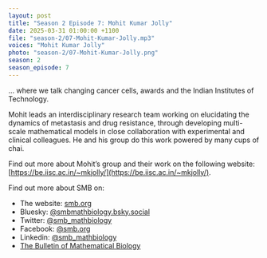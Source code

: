 ```yaml
---
layout: post
title: "Season 2 Episode 7: Mohit Kumar Jolly"
date: 2025-03-31 01:00:00 +1100
file: "season-2/07-Mohit-Kumar-Jolly.mp3"
voices: "Mohit Kumar Jolly"
photo: "season-2/07-Mohit-Kumar-Jolly.png"
season: 2
season_episode: 7
---
```


… where we talk changing cancer cells, awards and the Indian Institutes of Technology.

Mohit leads an interdisciplinary research team working on elucidating the dynamics of metastasis and drug resistance, through developing multi-scale mathematical models in close collaboration with experimental and clinical colleagues.
He and his group do this work powered by many cups of chai.

Find out more about Mohit’s group and their work on the following website: [https://be.iisc.ac.in/~mkjolly/](https://be.iisc.ac.in/~mkjolly/).

Find out more about SMB on:
- The website: [smb.org](https://www.smb.org/)
- Bluesky: [@smbmathbiology.bsky.social](https://bsky.app/profile/smbmathbiology.bsky.social)
- Twitter: [@smb_mathbiology](https://twitter.com/smb_mathbiology)
- Facebook: [@smb.org](https://www.facebook.com/smb.org/)
- Linkedin: [@smb_mathbiology](http://www.linkedin.com/company/smb-mathbiology/)
- [The Bulletin of Mathematical Biology](https://www.springer.com/journal/11538)